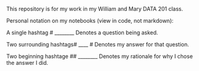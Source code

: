 This repository is for my work in my William and Mary DATA 201 class.

Personal notation on my notebooks (view in code, not markdown):

A single hashtag # ________
Denotes a question being asked.

Two surrounding hashtags# ____ # 
Denotes my answer for that question.

Two beginning hashtage ## ________
Denotes my rationale for why I chose the answer I did.
